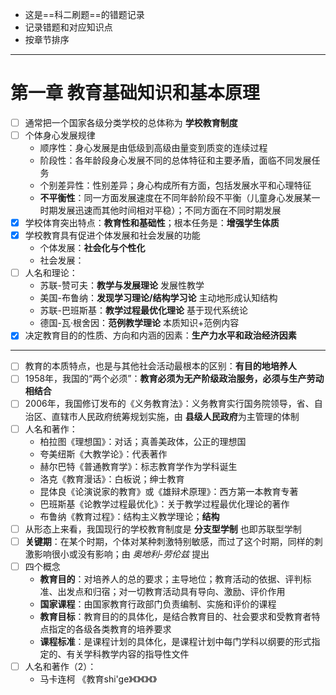 - 这是==科二刷题==的错题记录
- 记录错题和对应知识点
- 按章节排序
---
# 第一章 教育基础知识和基本原理

- [ ] 通常把一个国家各级分类学校的总体称为 **学校教育制度** 
- [ ] 个体身心发展规律
	- 顺序性：身心发展是由低级到高级由量变到质变的连续过程
	- 阶段性：各年龄段身心发展不同的总体特征和主要矛盾，面临不同发展任务
	- 个别差异性：性别差异；身心构成所有方面，包括发展水平和心理特征
	- **不平衡性**：同一方面发展速度在不同年龄阶段不平衡（儿童身心发展某一时期发展迅速而其他时间相对平稳）；不同方面在不同时期发展
- [x] 学校体育突出特点：**教育性和基础性**；根本任务是：**增强学生体质**
- [x] 学校教育具有促进个体发展和社会发展的功能
	- 个体发展：**社会化与个性化** 
	- 社会发展：
- [ ] 人名和理论：
	- 苏联-赞可夫：**教学与发展理论** 发展性教学
	- 美国-布鲁纳：**发现学习理论/结构学习论** 主动地形成认知结构
	- 苏联-巴班斯基：**教学过程最优化理论** 基于现代系统论
	- 德国-瓦·根舍因：**范例教学理论** 本质知识+范例内容
- [x] 决定教育目的的性质、方向和内涵的因素：**生产力水平和政治经济因素**
---
- [ ] 教育的本质特点，也是与其他社会活动最根本的区别：**有目的地培养人**
- [ ] 1958年，我国的“两个必须”：**教育必须为无产阶级政治服务，必须与生产劳动相结合**
- [ ] 2006年，我国修订发布的《义务教育法》：义务教育实行国务院领导，省、自治区、直辖市人民政府统筹规划实施，由 **县级人民政府**为主管理的体制
- [ ] 人名和著作：
	- 柏拉图《理想国》：对话；真善美政体，公正的理想国
	- 夸美纽斯《大教学论》：代表著作
	- 赫尔巴特《普通教育学》：标志教育学作为学科诞生
	- 洛克《教育漫话》：白板说；绅士教育
	- 昆体良《论演说家的教育》或《雄辩术原理》：西方第一本教育专著
	- 巴班斯基《论教学过程最优化》：关于教学过程最优化理论的著作
	- 布鲁纳《教育过程》：结构主义教学理论；**结构**
- [ ] 从形态上来看，我国现行的学校教育制度是 **分支型学制** 也即苏联型学制
- [ ] **关键期**：在某个时期，个体对某种刺激特别敏感，而过了这个时期，同样的刺激影响很小或没有影响；由 *奥地利-劳伦兹* 提出 
- [ ] 四个概念
	- **教育目的**：对培养人的总的要求；主导地位；教育活动的依据、评判标准、出发点和归宿；对一切教育活动具有导向、激励、评价作用
	- **国家课程**：由国家教育行政部门负责编制、实施和评价的课程
	- **教育目标**：教育目的的具体化，是结合教育目的、社会要求和受教育者特点指定的各级各类教育的培养要求
	- **课程标准**：是课程计划的具体化，是课程计划中每门学科以纲要的形式指定的、有关学科教学内容的指导性文件
- [ ] 人名和著作（2）：
	- 马卡连柯 《教育shi'ge》《》《》《》
